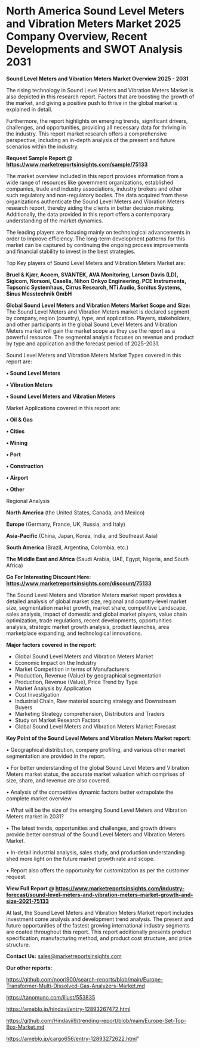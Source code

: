 # North America Sound Level Meters and Vibration Meters Market 2025 Company Overview, Recent Developments and SWOT Analysis 2031

<Strong> Sound Level Meters and Vibration Meters Market Overview 2025 - 2031</strong>

The rising technology in Sound Level Meters and Vibration Meters Market is also depicted in this research report. Factors that are boosting the growth of the market, and giving a positive push to thrive in the global market is explained in detail.

Furthermore, the report highlights on emerging trends, significant drivers, challenges, and opportunities, providing all necessary data for thriving in the industry. This report market research offers a comprehensive perspective, including an in-depth analysis of the present and future scenarios within the industry.

<strong>Request Sample Report @ <a href=https://www.marketreportsinsights.com/sample/75133>https://www.marketreportsinsights.com/sample/75133</a></strong>

The market overview included in this report provides information from a wide range of resources like government organizations, established companies, trade and industry associations, industry brokers and other such regulatory and non-regulatory bodies. The data acquired from these organizations authenticate the Sound Level Meters and Vibration Meters research report, thereby aiding the clients in better decision making. Additionally, the data provided in this report offers a contemporary understanding of the market dynamics.

The leading players are focusing mainly on technological advancements in order to improve efficiency. The long-term development patterns for this market can be captured by continuing the ongoing process improvements and financial stability to invest in the best strategies.

Top Key players of Sound Level Meters and Vibration Meters Market are:

<strong>Bruel & Kjær, Acoem, SVANTEK, AVA Monitoring, Larson Davis (LD), Sigicom, Norsoni, Casella, Nihon Onkyo Engineering, PCE Instruments, Topsonic Systemhaus, Cirrus Research, NTi Audio, Sonitus Systems, Sinus Messtechnik GmbH</strong>

<strong><b>Global Sound Level Meters and Vibration Meters Market Scope and Size:</b></strong>
The Sound Level Meters and Vibration Meters market is declared segment by company, region (country), type, and application. Players, stakeholders, and other participants in the global Sound Level Meters and Vibration Meters market will gain the market scope as they use the report as a powerful resource. The segmental analysis focuses on revenue and product by type and application and the forecast period of 2025-2031.

Sound Level Meters and Vibration Meters Market Types covered in this report are:

<strong>• Sound Level Meters

• Vibration Meters

• Sound Level Meters and Vibration Meters</strong>

Market Applications covered in this report are:

<strong>• Oil & Gas

• Cities

• Mining

• Port

• Construction

• Airport

• Other</strong> 

Regional Analysis

<strong>North America</strong> (the United States, Canada, and Mexico)

<strong>Europe</strong> (Germany, France, UK, Russia, and Italy)

<strong>Asia-Pacific</strong> (China, Japan, Korea, India, and Southeast Asia)

<strong>South America</strong> (Brazil, Argentina, Colombia, etc.)

<strong>The Middle East and Africa</strong> (Saudi Arabia, UAE, Egypt, Nigeria, and South Africa)

<strong>Go For Interesting Discount Here: <a href=https://www.marketreportsinsights.com/discount/75133>https://www.marketreportsinsights.com/discount/75133</a></strong>

The Sound Level Meters and Vibration Meters market report provides a detailed analysis of global market size, regional and country-level market size, segmentation market growth, market share, competitive Landscape, sales analysis, impact of domestic and global market players, value chain optimization, trade regulations, recent developments, opportunities analysis, strategic market growth analysis, product launches, area marketplace expanding, and technological innovations.

<strong><b>Major factors covered in the report:</b></strong>
<ul>
  <li>Global Sound Level Meters and Vibration Meters Market </li>
  <li>Economic Impact on the Industry</li>
  <li>Market Competition in terms of Manufacturers</li>
  <li>Production, Revenue (Value) by geographical segmentation</li>
  <li>Production, Revenue (Value), Price Trend by Type</li>
  <li>Market Analysis by Application</li>
  <li>Cost Investigation</li>
  <li>Industrial Chain, Raw material sourcing strategy and Downstream Buyers</li>
  <li>Marketing Strategy comprehension, Distributors and Traders</li>
  <li>Study on Market Research Factors</li>
  <li>Global Sound Level Meters and Vibration Meters Market Forecast</li>
</ul>

<strong><b>Key Point of the Sound Level Meters and Vibration Meters Market report:</b></strong>

• Geographical distribution, company profiling, and various other market segmentation are provided in the report.

• For better understanding of the global Sound Level Meters and Vibration Meters market status, the accurate market valuation which comprises of size, share, and revenue are also covered.

• Analysis of the competitive dynamic factors better extrapolate the complete market overview

• What will be the size of the emerging Sound Level Meters and Vibration Meters market in 2031?

• The latest trends, opportunities and challenges, and growth drivers provide better construal of the Sound Level Meters and Vibration Meters Market.

• In-detail industrial analysis, sales study, and production understanding shed more light on the future market growth rate and scope.

• Report also offers the opportunity for customization as per the customer request.

<strong><b>View Full Report @ <a href=https://www.marketreportsinsights.com/industry-forecast/sound-level-meters-and-vibration-meters-market-growth-and-size-2021-75133>https://www.marketreportsinsights.com/industry-forecast/sound-level-meters-and-vibration-meters-market-growth-and-size-2021-75133</a></b></strong>


At last, the Sound Level Meters and Vibration Meters Market report includes investment come analysis and development trend analysis. The present and future opportunities of the fastest growing international industry segments are coated throughout this report. This report additionally presents product specification, manufacturing method, and product cost structure, and price structure.

<strong>Contact Us:</strong>
sales@marketreportsinsights.com

<strong>Our other reports:</strong>

<a href=https://github.com/noori900/search-reports/blob/main/Europe-Transformer-Multi-Dissolved-Gas-Analyzers-Market.md>https://github.com/noori900/search-reports/blob/main/Europe-Transformer-Multi-Dissolved-Gas-Analyzers-Market.md</a>

<a href=https://tanomuno.com/illust/553835>https://tanomuno.com/illust/553835</a>

<a href=https://ameblo.jp/hindavi/entry-12893267472.html>https://ameblo.jp/hindavi/entry-12893267472.html</a>

<a href=https://github.com/Hindavii9/trending-report/blob/main/Europe-Set-Top-Box-Market.md>https://github.com/Hindavii9/trending-report/blob/main/Europe-Set-Top-Box-Market.md</a>

<a href=https://ameblo.jp/cargo656/entry-12893272622.html>https://ameblo.jp/cargo656/entry-12893272622.html</a>"
